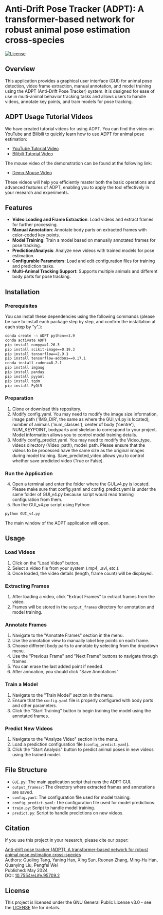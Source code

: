 
# Anti-Drift Pose Tracker (ADPT): A transformer-based network for robust animal pose estimation cross-species

[![License](https://img.shields.io/badge/License-GPLv3-blue.svg)](LICENSE)

## Overview

This application provides a graphical user interface (GUI) for animal pose detection, video frame extraction, manual annotation, and model training using the ADPT (Anti-Drift Pose Tracker) system. It is designed for ease of use in multi-animal behavior tracking tasks and allows users to handle videos, annotate key points, and train models for pose tracking.

## ADPT Usage Tutorial Videos

We have created tutorial videos for using ADPT. You can find the video on YouTube and Bilibili to quickly learn how to use ADPT for animal pose estimation:

- [YouTube Tutorial Video](https://youtu.be/evtoOAChXeU)
- [Bilibili Tutorial Video](https://www.bilibili.com/video/BV1wbCHY1EYx/?share_source=copy_web&vd_source=46c72ebafcd31f08bf970187e3f7440e)

The mouse video of the demonstration can be found at the following link:

- [Demo Mouse Video](https://zenodo.org/records/14566416?token=eyJhbGciOiJIUzUxMiJ9.eyJpZCI6ImMzMjE0MWUzLTkxNjUtNGJmMy05MzllLTY5MmU2MjJmNGUzOSIsImRhdGEiOnt9LCJyYW5kb20iOiJiMjI2MTJjZWVkYzdjYjk5MmEyMTNjOTAyYTRjOTZjMiJ9.gN6eP6tgAxeb8f3fbWynCVYYFjKdq1JFYqTkBhF37d5ALmYXM7odRNe3_UyNC0x8K4PgW3zPKuCniHEIvdEPcQ)

These videos will help you efficiently master both the basic operations and advanced features of ADPT, enabling you to apply the tool effectively in your research and experiments.


## Features

- **Video Loading and Frame Extraction**: Load videos and extract frames for further processing.
- **Manual Annotation**: Annotate body parts on extracted frames with color-coded key points.
- **Model Training**: Train a model based on manually annotated frames for pose tracking.
- **Prediction/Analysis**: Analyze new videos with trained models for pose estimation.
- **Configurable Parameters**: Load and edit configuration files for training and prediction tasks.
- **Multi-Animal Tracking Support**: Supports multiple animals and different body parts for pose tracking.

## Installation

### Prerequisites

You can install these dependencies using the following commands (please be sure to install each package step by step, and confirm the installation at each step by "y".):

```bash
conda create -n ADPT python==3.9
conda activate ADPT
pip install numpy==1.26.3
pip install scikit-image==0.19.3
pip install tensorflow==2.9.1
pip install tensorflow-addons==0.17.1
conda install cudnn==8.2.1
pip install imgaug
pip install pandas
pip install pyyaml
pip install tqdm
pip install PyQt5
```

### Preparation

1. Clone or download this repository.
2. Modify config.yaml. You may need to modify the image size information, image path ('IMG_DIR', the same as where the GUI_v4.py is located), number of animals ('num_classes'), center of body ('centre'), NUM_KEYPOINT, bodyparts and skeleton to correspond to your project. Model information allows you to control model training details.
3. Modify config_predict.yaml. You may need to modify the Video_type, videos directory (Video_path), model_path. Please ensure that the videos to be processed have the same size as the original images during model training. Save_predicted_video allows you to control whether save predicted video (True or False).

### Run the Application

4. Open a terminal and enter the folder where the GUI_v4.py is located. Please make sure that config.yaml and config_predict.yaml is under the same folder of GUI_v4.py because script would read training configuration from them.
5. Run the GUI_v4.py script using Python:

```bash
python GUI_v4.py
```

The main window of the ADPT application will open.

## Usage

### Load Videos

1. Click on the "Load Video" button.
2. Select a video file from your system (.mp4, .avi, etc.).
3. Once loaded, the video details (length, frame count) will be displayed.

### Extracting Frames

1. After loading a video, click "Extract Frames" to extract frames from the video.
2. Frames will be stored in the `output_frames` directory for annotation and model training.

### Annotate Frames

1. Navigate to the "Annotate Frames" section in the menu.
2. Use the annotation view to manually label key points on each frame.
3. Choose different body parts to annotate by selecting from the dropdown menu.
4. Use the "Previous Frame" and "Next Frame" buttons to navigate through frames.
5. You can erase the last added point if needed.
6. After annoation, you should click "Save Annotations"

### Train a Model
1. Navigate to the "Train Model" section in the menu.
2. Ensure that the `config.yaml` file is properly configured with body parts and other parameters.
3. Click the "Start Training" button to begin training the model using the annotated frames.

### Predict New Videos

1. Navigate to the "Analyze Video" section in the menu.
2. Load a prediction configuration file (`config_predict.yaml`).
3. Click the "Start Analysis" button to predict animal poses in new videos using the trained model.


## File Structure

- `GUI.py`: The main application script that runs the ADPT GUI.
- `output_frames/`: The directory where extracted frames and annotations are saved.
- `config.yaml`: The configuration file used for model training.
- `config_predict.yaml`: The configuration file used for model predictions.
- `train.py`: Script to handle model training.
- `predict.py`: Script to handle predictions on new videos.
  
## Citation

If you use this project in your research, please cite our paper:

[Anti-drift pose tracker (ADPT): A transformer-based network for robust animal pose estimation cross-species](https://doi.org/10.7554/eLife.95709.2)  
Authors: Guoling Tang, Yaning Han, Xing Sun, Ruonan Zhang, Ming-Hu Han, Quanying Liu, Pengfei Wei  
Published: May 2024  
DOI: [10.7554/eLife.95709.2](https://doi.org/10.7554/eLife.95709.2)

## License

This project is licensed under the GNU General Public License v3.0 - see the [LICENSE](LICENSE.txt) file for details.

